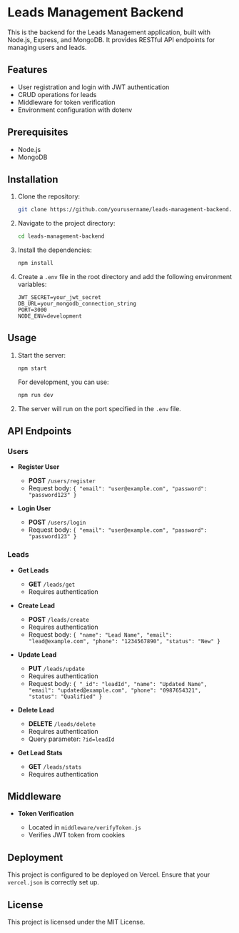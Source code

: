 # Leads Management Backend

This is the backend for the Leads Management application, built with Node.js, Express, and MongoDB. It provides RESTful API endpoints for managing users and leads.

## Features

- User registration and login with JWT authentication
- CRUD operations for leads
- Middleware for token verification
- Environment configuration with dotenv

## Prerequisites

- Node.js
- MongoDB

## Installation

1. Clone the repository:

   ```bash
   git clone https://github.com/yourusername/leads-management-backend.git
   ```

2. Navigate to the project directory:

   ```bash
   cd leads-management-backend
   ```

3. Install the dependencies:

   ```bash
   npm install
   ```

4. Create a `.env` file in the root directory and add the following environment variables:

   ```plaintext
   JWT_SECRET=your_jwt_secret
   DB_URL=your_mongodb_connection_string
   PORT=3000
   NODE_ENV=development
   ```

## Usage

1. Start the server:

   ```bash
   npm start
   ```

   For development, you can use:

   ```bash
   npm run dev
   ```

2. The server will run on the port specified in the `.env` file.

## API Endpoints

### Users

- **Register User**

  - **POST** `/users/register`
  - Request body: `{ "email": "user@example.com", "password": "password123" }`

- **Login User**

  - **POST** `/users/login`
  - Request body: `{ "email": "user@example.com", "password": "password123" }`

### Leads

- **Get Leads**

  - **GET** `/leads/get`
  - Requires authentication

- **Create Lead**

  - **POST** `/leads/create`
  - Requires authentication
  - Request body: `{ "name": "Lead Name", "email": "lead@example.com", "phone": "1234567890", "status": "New" }`

- **Update Lead**

  - **PUT** `/leads/update`
  - Requires authentication
  - Request body: `{ "_id": "leadId", "name": "Updated Name", "email": "updated@example.com", "phone": "0987654321", "status": "Qualified" }`

- **Delete Lead**

  - **DELETE** `/leads/delete`
  - Requires authentication
  - Query parameter: `?id=leadId`

- **Get Lead Stats**

  - **GET** `/leads/stats`
  - Requires authentication

## Middleware

- **Token Verification**

  - Located in `middleware/verifyToken.js`
  - Verifies JWT token from cookies

## Deployment

This project is configured to be deployed on Vercel. Ensure that your `vercel.json` is correctly set up.

## License

This project is licensed under the MIT License.
